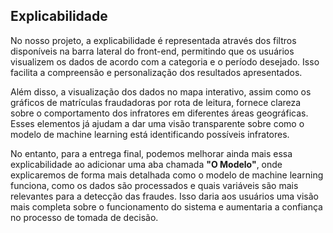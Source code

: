 ## Explicabilidade

No nosso projeto, a explicabilidade é representada através dos filtros disponíveis na barra lateral do front-end, permitindo que os usuários visualizem os dados de acordo com a categoria e o período desejado. Isso facilita a compreensão e personalização dos resultados apresentados.

Além disso, a visualização dos dados no mapa interativo, assim como os gráficos de matrículas fraudadoras por rota de leitura, fornece clareza sobre o comportamento dos infratores em diferentes áreas geográficas. Esses elementos já ajudam a dar uma visão transparente sobre como o modelo de machine learning está identificando possíveis infratores.

No entanto, para a entrega final, podemos melhorar ainda mais essa explicabilidade ao adicionar uma aba chamada **"O Modelo"**, onde explicaremos de forma mais detalhada como o modelo de machine learning funciona, como os dados são processados e quais variáveis são mais relevantes para a detecção das fraudes. Isso daria aos usuários uma visão mais completa sobre o funcionamento do sistema e aumentaria a confiança no processo de tomada de decisão.
